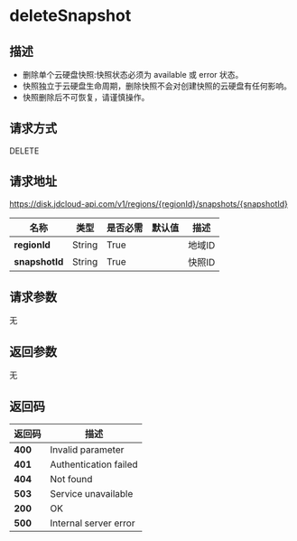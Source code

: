 # deleteSnapshot


## 描述
-   删除单个云硬盘快照:快照状态必须为 available 或 error 状态。
-   快照独立于云硬盘生命周期，删除快照不会对创建快照的云硬盘有任何影响。
-   快照删除后不可恢复，请谨慎操作。


## 请求方式
DELETE

## 请求地址
https://disk.jdcloud-api.com/v1/regions/{regionId}/snapshots/{snapshotId}

|名称|类型|是否必需|默认值|描述|
|---|---|---|---|---|
|**regionId**|String|True| |地域ID|
|**snapshotId**|String|True| |快照ID|

## 请求参数
无


## 返回参数
无


## 返回码
|返回码|描述|
|---|---|
|**400**|Invalid parameter|
|**401**|Authentication failed|
|**404**|Not found|
|**503**|Service unavailable|
|**200**|OK|
|**500**|Internal server error|
